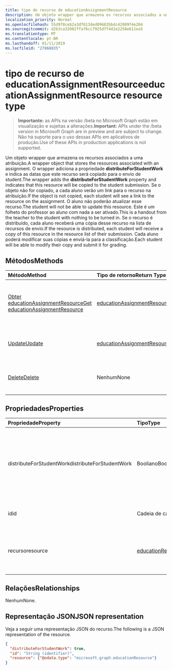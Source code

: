 ```yaml
---
title: tipo de recurso de educationAssignmentResource
description: Um objeto wrapper que armazena os recursos associados a uma atribuição. O wrapper adiciona a propriedade **distributeForStudentWork** e indica as datas que este recurso será
localization_priority: Normal
ms.openlocfilehash: 55d978ceb2a3df613ded09682bbdc42009f4e204
ms.sourcegitcommit: d2b3ca32602ffa76cc7925d7f4d1e2258e611ea5
ms.translationtype: MT
ms.contentlocale: pt-BR
ms.lasthandoff: 01/11/2019
ms.locfileid: "27868835"
---
```

# <a name="educationassignmentresource-resource-type"></a><span data-ttu-id="1c10f-104">tipo de recurso de educationAssignmentResource</span><span class="sxs-lookup"><span data-stu-id="1c10f-104">educationAssignmentResource resource type</span></span>

> <span data-ttu-id="1c10f-105">**Importante:** as APIs na versão /beta no Microsoft Graph estão em visualização e sujeitas a alterações.</span><span class="sxs-lookup"><span data-stu-id="1c10f-105">**Important:** APIs under the /beta version in Microsoft Graph are in preview and are subject to change.</span></span> <span data-ttu-id="1c10f-106">Não há suporte para o uso dessas APIs em aplicativos de produção.</span><span class="sxs-lookup"><span data-stu-id="1c10f-106">Use of these APIs in production applications is not supported.</span></span>

<span data-ttu-id="1c10f-107">Um objeto wrapper que armazena os recursos associados a uma atribuição.</span><span class="sxs-lookup"><span data-stu-id="1c10f-107">A wrapper object that stores the resources associated with an assignment.</span></span> <span data-ttu-id="1c10f-108">O wrapper adiciona a propriedade **distributeForStudentWork** e indica as datas que este recurso será copiado para o envio de student.</span><span class="sxs-lookup"><span data-stu-id="1c10f-108">The wrapper adds the **distributeForStudentWork** property and indicates that this resource will be copied to the student submission.</span></span>  <span data-ttu-id="1c10f-109">Se o objeto não for copiado, a cada aluno verão um link para o recurso na atribuição.</span><span class="sxs-lookup"><span data-stu-id="1c10f-109">If the object is not copied, each student will see a link to the resource on the assignment.</span></span> <span data-ttu-id="1c10f-110">O aluno não poderão atualizar esse recurso.</span><span class="sxs-lookup"><span data-stu-id="1c10f-110">The student will not be able to update this resource.</span></span> <span data-ttu-id="1c10f-111">Este é um folheto do professor ao aluno com nada a ser ativado.</span><span class="sxs-lookup"><span data-stu-id="1c10f-111">This is a handout from the teacher to the student with nothing to be turned in.</span></span> <span data-ttu-id="1c10f-112">Se o recurso é distribuído, cada aluno receberá uma cópia desse recurso na lista de recursos de envio.</span><span class="sxs-lookup"><span data-stu-id="1c10f-112">If the resource is distributed, each student will receive a copy of this resource in the resource list of their submission.</span></span> <span data-ttu-id="1c10f-113">Cada aluno poderá modificar suas cópias e enviá-la para a classificação.</span><span class="sxs-lookup"><span data-stu-id="1c10f-113">Each student will be able to modify their copy and submit it for grading.</span></span>


## <a name="methods"></a><span data-ttu-id="1c10f-114">Métodos</span><span class="sxs-lookup"><span data-stu-id="1c10f-114">Methods</span></span>

| <span data-ttu-id="1c10f-115">Método</span><span class="sxs-lookup"><span data-stu-id="1c10f-115">Method</span></span>           | <span data-ttu-id="1c10f-116">Tipo de retorno</span><span class="sxs-lookup"><span data-stu-id="1c10f-116">Return Type</span></span>    |<span data-ttu-id="1c10f-117">Descrição</span><span class="sxs-lookup"><span data-stu-id="1c10f-117">Description</span></span>|
|:---------------|:--------|:----------|
|[<span data-ttu-id="1c10f-118">Obter educationAssignmentResource</span><span class="sxs-lookup"><span data-stu-id="1c10f-118">Get educationAssignmentResource</span></span>](../api/educationassignmentresource-get.md) | [<span data-ttu-id="1c10f-119">educationAssignmentResource</span><span class="sxs-lookup"><span data-stu-id="1c10f-119">educationAssignmentResource</span></span>](educationassignmentresource.md) |<span data-ttu-id="1c10f-120">Leia as propriedades e os relacionamentos de um objeto **educationAssignmentResource** .</span><span class="sxs-lookup"><span data-stu-id="1c10f-120">Read properties and relationships of an **educationAssignmentResource** object.</span></span>|
|[<span data-ttu-id="1c10f-121">Update</span><span class="sxs-lookup"><span data-stu-id="1c10f-121">Update</span></span>](../api/educationassignmentresource-update.md) | [<span data-ttu-id="1c10f-122">educationAssignmentResource</span><span class="sxs-lookup"><span data-stu-id="1c10f-122">educationAssignmentResource</span></span>](educationassignmentresource.md) |<span data-ttu-id="1c10f-123">Atualize um objeto **educationAssignmentResource** .</span><span class="sxs-lookup"><span data-stu-id="1c10f-123">Update an **educationAssignmentResource** object.</span></span> |
|[<span data-ttu-id="1c10f-124">Delete</span><span class="sxs-lookup"><span data-stu-id="1c10f-124">Delete</span></span>](../api/educationassignmentresource-delete.md) | <span data-ttu-id="1c10f-125">Nenhum</span><span class="sxs-lookup"><span data-stu-id="1c10f-125">None</span></span> |<span data-ttu-id="1c10f-126">Exclua um objeto **educationAssignmentResource** .</span><span class="sxs-lookup"><span data-stu-id="1c10f-126">Delete an **educationAssignmentResource** object.</span></span> |

## <a name="properties"></a><span data-ttu-id="1c10f-127">Propriedades</span><span class="sxs-lookup"><span data-stu-id="1c10f-127">Properties</span></span>
| <span data-ttu-id="1c10f-128">Propriedade</span><span class="sxs-lookup"><span data-stu-id="1c10f-128">Property</span></span>     | <span data-ttu-id="1c10f-129">Tipo</span><span class="sxs-lookup"><span data-stu-id="1c10f-129">Type</span></span>   |<span data-ttu-id="1c10f-130">Descrição</span><span class="sxs-lookup"><span data-stu-id="1c10f-130">Description</span></span>|
|:---------------|:--------|:----------|
|<span data-ttu-id="1c10f-131">distributeForStudentWork</span><span class="sxs-lookup"><span data-stu-id="1c10f-131">distributeForStudentWork</span></span>|<span data-ttu-id="1c10f-132">Booliano</span><span class="sxs-lookup"><span data-stu-id="1c10f-132">Boolean</span></span>|<span data-ttu-id="1c10f-133">Indica se este recurso deve ser copiado para cada envio estudante para envio e modificação.</span><span class="sxs-lookup"><span data-stu-id="1c10f-133">Indicates whether this resource should be copied to each student submission for modification and submission.</span></span>|
|<span data-ttu-id="1c10f-134">id</span><span class="sxs-lookup"><span data-stu-id="1c10f-134">id</span></span>|<span data-ttu-id="1c10f-135">Cadeia de caracteres</span><span class="sxs-lookup"><span data-stu-id="1c10f-135">String</span></span>| <span data-ttu-id="1c10f-136">Identificação desse recurso.</span><span class="sxs-lookup"><span data-stu-id="1c10f-136">ID of this resource.</span></span> <span data-ttu-id="1c10f-137">Somente leitura.</span><span class="sxs-lookup"><span data-stu-id="1c10f-137">Read-only.</span></span>|
|<span data-ttu-id="1c10f-138">recurso</span><span class="sxs-lookup"><span data-stu-id="1c10f-138">resource</span></span>|[<span data-ttu-id="1c10f-139">educationResource</span><span class="sxs-lookup"><span data-stu-id="1c10f-139">educationResource</span></span>](educationresource.md)|<span data-ttu-id="1c10f-140">Objeto de recurso que tiver sido associado essa atribuição.</span><span class="sxs-lookup"><span data-stu-id="1c10f-140">Resource object that has been associated with this assignment.</span></span>|

## <a name="relationships"></a><span data-ttu-id="1c10f-141">Relações</span><span class="sxs-lookup"><span data-stu-id="1c10f-141">Relationships</span></span>
<span data-ttu-id="1c10f-142">Nenhum</span><span class="sxs-lookup"><span data-stu-id="1c10f-142">None.</span></span>


## <a name="json-representation"></a><span data-ttu-id="1c10f-143">Representação JSON</span><span class="sxs-lookup"><span data-stu-id="1c10f-143">JSON representation</span></span>

<span data-ttu-id="1c10f-144">Veja a seguir uma representação JSON do recurso.</span><span class="sxs-lookup"><span data-stu-id="1c10f-144">The following is a JSON representation of the resource.</span></span>

<!-- {
  "blockType": "resource",
  "optionalProperties": [

  ],
  "@odata.type": "microsoft.graph.educationAssignmentResource"
}-->

```json
{
  "distributeForStudentWork": true,
  "id": "String (identifier)",
  "resource": {"@odata.type": "microsoft.graph.educationResource"}
}

```

<!-- uuid: 8fcb5dbc-d5aa-4681-8e31-b001d5168d79
2015-10-25 14:57:30 UTC -->
<!-- {
  "type": "#page.annotation",
  "description": "educationAssignmentResource resource",
  "keywords": "",
  "section": "documentation",
  "tocPath": ""
}-->
